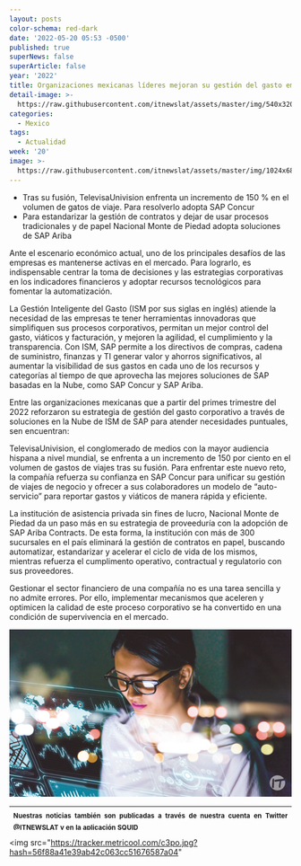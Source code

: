 ```yaml
---
layout: posts
color-schema: red-dark
date: '2022-05-20 05:53 -0500'
published: true
superNews: false
superArticle: false
year: '2022'
title: Organizaciones mexicanas líderes mejoran su gestión del gasto empresarial
detail-image: >-
  https://raw.githubusercontent.com/itnewslat/assets/master/img/540x320/gestion-empresarial-p.jpg
categories:
  - Mexico
tags:
  - Actualidad
week: '20'
image: >-
  https://raw.githubusercontent.com/itnewslat/assets/master/img/1024x680/gestion-empresarial-g.jpg
---
```

- Tras su fusión, TelevisaUnivision enfrenta un incremento de 150 % en el volumen de gatos de viaje. Para resolverlo adopta SAP Concur
- Para estandarizar la gestión de contratos y dejar de usar procesos tradicionales y de papel Nacional Monte de Piedad adopta soluciones de SAP Ariba

Ante el escenario económico actual, uno de los principales desafíos de las empresas es mantenerse activas en el mercado. Para lograrlo, es indispensable centrar la toma de decisiones y las estrategias corporativas en los indicadores financieros y adoptar recursos tecnológicos para fomentar la automatización.
 
La Gestión Inteligente del Gasto (ISM por sus siglas en inglés) atiende la necesidad de las empresas te tener herramientas innovadoras que simplifiquen sus procesos corporativos, permitan un mejor control del gasto, viáticos y facturación, y mejoren la agilidad, el cumplimiento y la transparencia. Con ISM, SAP permite a los directivos de compras, cadena de suministro, finanzas y TI generar valor y ahorros significativos, al aumentar la visibilidad de sus gastos en cada uno de los recursos y categorías al tiempo de que aprovecha las mejores soluciones de SAP basadas en la Nube, como SAP Concur y SAP Ariba.
 
Entre las organizaciones mexicanas que a partir del primes trimestre del 2022 reforzaron su estrategia de gestión del gasto corporativo a través de soluciones en la Nube de ISM de SAP para atender necesidades puntuales, sen encuentran:
 
TelevisaUnivision, el conglomerado de medios con la mayor audiencia hispana a nivel mundial, se enfrenta a un incremento de 150 por ciento en el volumen de gastos de viajes tras su fusión. Para enfrentar este nuevo reto, la compañía refuerza su confianza en SAP Concur para unificar su gestión de viajes de negocio y ofrecer a sus colaboradores un modelo de “auto-servicio” para reportar gastos y viáticos de manera rápida y eficiente.
 
La institución de asistencia privada sin fines de lucro, Nacional Monte de Piedad da un paso más en su estrategia de proveeduría con la adopción de SAP Ariba Contracts. De esta forma, la institución con más de 300 sucursales en el país eliminará la gestión de contratos en papel, buscando automatizar, estandarizar y acelerar el ciclo de vida de los mismos, mientras refuerza el cumplimento operativo, contractual y regulatorio con sus proveedores.
 
Gestionar el sector financiero de una compañía no es una tarea sencilla y no admite errores. Por ello, implementar mecanismos que aceleren y optimicen la calidad de este proceso corporativo se ha convertido en una condición de supervivencia en el mercado.

![](https://raw.githubusercontent.com/itnewslat/assets/master/img/540x320/gestion-empresarial-p.jpg)

<table style="height: 42px;" width="569">
<tbody>
<tr>
<td style="text-align: justify;"><sub><strong>Nuestras noticias también son publicadas a través de nuestra cuenta en Twitter <a href="https://twitter.com/itnewslat?lang=es">@ITNEWSLAT</a> y en la aplicación <a href="https://squidapp.co/en/">SQUID</a></strong></sub></td>
</tr>
</tbody>
</table>

<img src="https://tracker.metricool.com/c3po.jpg?hash=56f88a41e39ab42c063cc51676587a04"